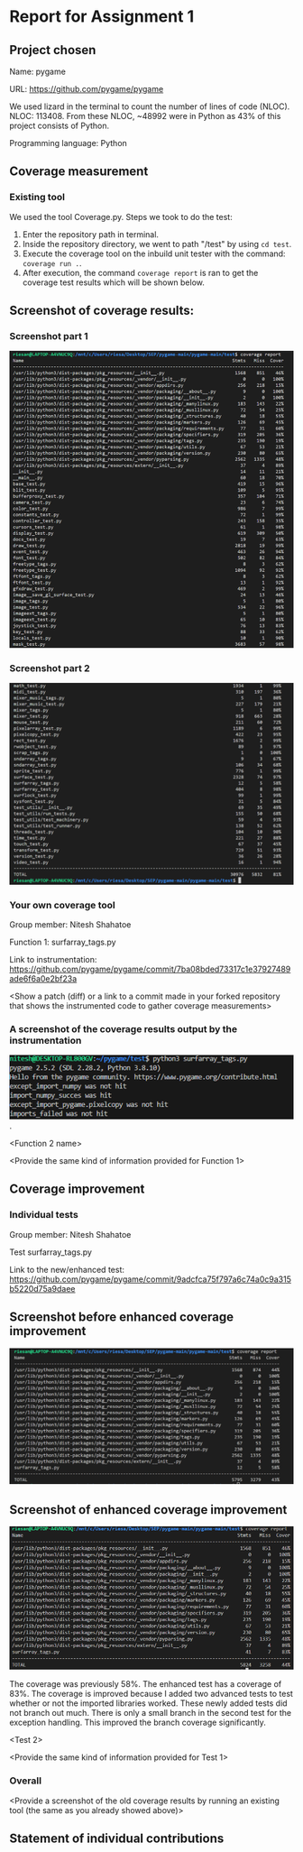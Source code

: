 # Report for Assignment 1

## Project chosen

Name: pygame

URL: https://github.com/pygame/pygame

We used lizard in the terminal to count the number of lines of code (NLOC). NLOC: 113408. From these NLOC, ~48992 were in Python as 43% of this project consists of Python.

Programming language: Python

## Coverage measurement

### Existing tool

We used the tool Coverage.py.
Steps we took to do the test:
1. Enter the repository path in terminal.
2. Inside the repository directory, we went to path "/test" by using `cd test`.
3. Execute the coverage tool on the inbuild unit tester with the command: `coverage run .`.
4. After execution, the command `coverage report` is ran to get the coverage test results which will be shown below.

## Screenshot of coverage results:

### Screenshot part 1
![Screenshot part 1](https://github.com/Niteshns/pygame/blob/main/screenshot/coverage_deel1.png)
### Screenshot part 2
![Screenshot part 2](https://github.com/Niteshns/pygame/blob/main/screenshot/coverage_deel2.png)


### Your own coverage tool

<The following is supposed to be repeated for each group member>

Group member: Nitesh Shahatoe

Function 1: surfarray_tags.py

Link to instrumentation: https://github.com/pygame/pygame/commit/7ba08bded73317c1e37927489ade6f6a0e2bf23a 

<Show a patch (diff) or a link to a commit made in your forked repository that shows the instrumented code to gather coverage measurements>

### A screenshot of the coverage results output by the instrumentation
![Screenshot instrumentation](https://github.com/Niteshns/pygame/blob/main/screenshot/screenshot_instrumentation_coverageresult_surfarray_tags.py.png).

<Function 2 name>

<Provide the same kind of information provided for Function 1>

## Coverage improvement

### Individual tests

<The following is supposed to be repeated for each group member>

Group member: Nitesh Shahatoe

Test surfarray_tags.py

Link to the new/enhanced test: https://github.com/pygame/pygame/commit/9adcfca75f797a6c74a0c9a315b5220d75a9daee

## Screenshot before enhanced coverage improvement
![Screen before enhanced coverage](https://github.com/Niteshns/pygame/blob/main/screenshot/surfarray_tags_coverage_test_before.png)


## Screenshot of enhanced coverage improvement
![Screenshot enhanced coverage](https://github.com/Niteshns/pygame/blob/main/screenshot/surfarray_tags_coverage_test.png)


<State the coverage improvement with a number and elaborate on why the coverage is improved>
The coverage was previously 58%. The enhanced test has a coverage of 83%. The coverage is improved because I added two advanced tests to test whether or not the imported libraries worked. 
These newly added tests did not branch out much. There is only a small branch in the second test for the exception handling. This improved the branch coverage significantly. 


<Test 2>

<Provide the same kind of information provided for Test 1>

### Overall

<Provide a screenshot of the old coverage results by running an existing tool (the same as you already showed above)>

<Provide a screenshot of the new coverage results by running the existing tool using all test modifications made by the group>

## Statement of individual contributions

<Write what each group member did>
